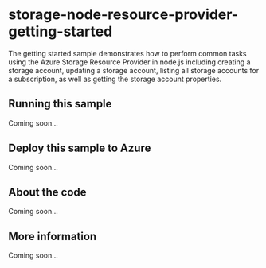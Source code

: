 # storage-node-resource-provider-getting-started
The getting started sample demonstrates how to perform common tasks using the Azure Storage Resource Provider in node.js including creating a storage account, updating a storage account, listing all storage accounts for a subscription, as well as getting the storage account properties. 
## Running this sample
Coming soon...
## Deploy this sample to Azure
Coming soon...
## About the code
Coming soon...
## More information
Coming soon...